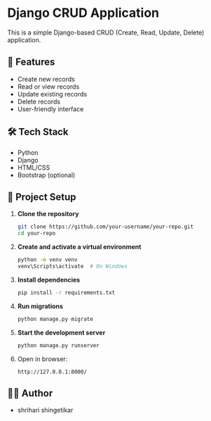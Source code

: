 
# Django CRUD Application

This is a simple Django-based CRUD (Create, Read, Update, Delete) application.

## 🚀 Features

- Create new records
- Read or view records
- Update existing records
- Delete records
- User-friendly interface

## 🛠 Tech Stack

- Python
- Django
- HTML/CSS
- Bootstrap (optional)

## 📁 Project Setup

1. **Clone the repository**
   ```bash
   git clone https://github.com/your-username/your-repo.git
   cd your-repo
   ```

2. **Create and activate a virtual environment**
   ```bash
   python -m venv venv
   venv\Scripts\activate  # On Windows
   ```

3. **Install dependencies**
   ```bash
   pip install -r requirements.txt
   ```

4. **Run migrations**
   ```bash
   python manage.py migrate
   ```

5. **Start the development server**
   ```bash
   python manage.py runserver
   ```

6. Open in browser:
   ```
   http://127.0.0.1:8000/
   ```



## 🙋‍♂️ Author

- shrihari shingetikar


